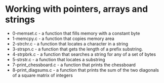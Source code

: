 # Working with pointers, arrays and strings

* 0-memset.c - a function that fills memory with a constant byte
* 1-memcpy.c - a function that copies memory area
* 2-strchr.c - a function that locates a character in a string
* 3-strspn.c - a function that gets the length of a prefix substring.
* 4-strpbrk.c - a function that searches a string for any of a set of bytes 
* 5-strstr.c - a function that locates a substring
* 7-print_chessboard.c - a function that prints the chessboard
* 8-print_diagsums.c -  a function that prints the sum of the two diagonals of a square matrix of integers